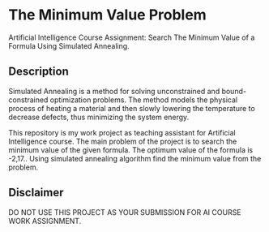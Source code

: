 # The Minimum Value Problem
Artificial Intelligence Course Assignment: Search The Minimum Value of a Formula Using Simulated Annealing.

## Description
Simulated Annealing is a method for solving unconstrained and bound-constrained optimization problems. The method models the physical process of heating a material and then slowly lowering the temperature to decrease defects, thus minimizing the system energy.

This repository is my work project as teaching assistant for Artificial Intelligence course. The main problem of the project is to search the minimum value of the given formula. The optimum value of the formula is -2,17.. Using simulated annealing algorithm find the minimum value from the problem.

## Disclaimer
DO NOT USE THIS PROJECT AS YOUR SUBMISSION FOR AI COURSE WORK ASSIGNMENT.